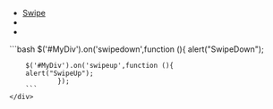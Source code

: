 <html>
<head>
	<meta charset="UTF-8" />
	<link rel="stylesheet" type="text/css" href="css/readme.css">
</head>
<body>
	<nav>
		<ul>
			<li><a href="#swipe">Swipe</a></li>
			<li><a href=""></a></li>
			<li><a href=""></a></li>
		</ul>
	</nav>
	<div id="swipe">
		```bash
		$('#MyDiv').on('swipedown',function (){
		alert("SwipeDown");

		$('#MyDiv').on('swipeup',function (){
		alert("SwipeUp");
				});
		```
	</div>
</body>
</html>
